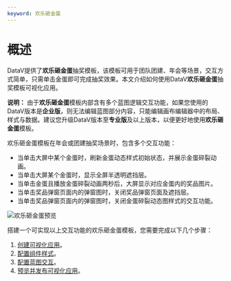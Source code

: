 ```yaml
---
keyword: 欢乐砸金蛋
---
```


# 概述

DataV提供了**欢乐砸金蛋**抽奖模板，该模板可用于团队团建、年会等场景，交互方式简单，只需单击金蛋即可完成抽奖效果。本文介绍如何使用DataV**欢乐砸金蛋**抽奖模板可视化应用。

**说明：** 由于**欢乐砸金蛋**模板内部含有多个蓝图逻辑交互功能，如果您使用的DataV版本是**企业版**，则无法编辑蓝图部分内容，只能编辑画布编辑器中的布局、样式与数据。建议您升级DataV版本至**专业版**及以上版本，以便更好地使用**欢乐砸金蛋**模板。

欢乐砸金蛋模板在年会或团建抽奖场景时，包含多个交互功能：

-   当单击大屏中某个金蛋时，刷新金蛋动态样式初始状态，并展示金蛋碎裂动画。
-   当单击大屏某个金蛋时，显示全屏半透明遮挡层。
-   当单击金蛋且播放金蛋碎裂动画两秒后，大屏显示对应金蛋内的奖品图片。
-   当单击奖品弹窗页面内的弹窗图时，关闭奖品弹窗页面及遮挡层。
-   当单击奖品弹窗页面内的弹窗图时，关闭金蛋碎裂动态图样式的交互功能。

![欢乐砸金蛋预览](https://static-aliyun-doc.oss-accelerate.aliyuncs.com/assets/img/zh-CN/5489862161/p239565.gif)

搭建一个可实现以上交互功能的欢乐砸金蛋模板，您需要完成以下几个步骤：

1.  [创建可视化应用]()。
2.  [配置组件样式]()。
3.  [配置蓝图交互]()。
4.  [预览并发布可视化应用]()。

